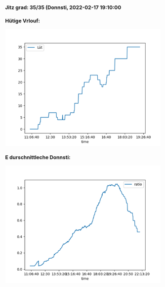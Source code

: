 ### Jitz grad: 35/35 (Donnsti, 2022-02-17 19:10:00

### Hütige Vrlouf:
![Graph](Today.png)

### E durschnittleche Donnsti:
![Graph](Donnsti.png)